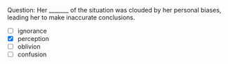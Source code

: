 Question: Her _______ of the situation was clouded by her personal biases, leading her to make inaccurate conclusions.  
- [ ] ignorance  
- [x] perception  
- [ ] oblivion  
- [ ] confusion  
